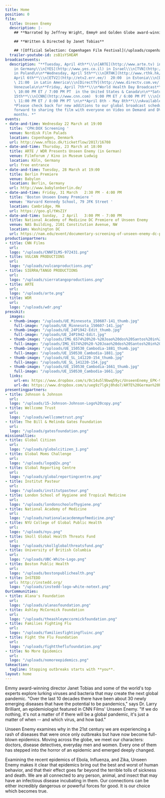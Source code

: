 ```yaml
---
title: Home
position: 0
film:
  title: Unseen Enemy
  description: |-
    ## **Narrated by Jeffrey Wright, Emmy® and Golden Globe award-winning actor**

    ## **Written & Directed by Janet Tobias**

    ## ![Official Selection: Copenhagen Film Festival](/uploads/copenhagenfilmfestival.png)
  trailer-youtube-id: zsB1sYSHEAM
broadcastevents:
  description: "**Tuesday, April 4th**\\\n[ARTE](http://www.arte.tv) in France\\\n[ARTE](http://www.wdr.de)
    in Germany\\\n[YES](http://www.yes.co.il) in Israel\\\n[TVN](http://www.tvn.pl/)
    in Poland\n\n**Wednesday, April 5th**\\\n[RTHK](http://www.rthk.hk/) in Hong Kong\n\n**Thursday,
    April 6th**\\\n[ETV2](http://etv2.err.ee/)  20:00  in Estonia\\\n[DirectTV](http://www.directvla.com/)
    \ 21:00  in Latin America\\\n[DirectTV](http://www.directv.com.ve/)  22:00 in
    Venezuela\n\n**Friday, April 7th**\\\n*World Health Day Broadcast*\\\n[CNN](http://www.cnn.com)
    \ 10:00 PM ET / 7:00 PM PT  in the United States & Canada\n\n**Saturday, April
    15th**\\\n[CNN](http://www.cnn.com)  9:00 PM ET / 6:00 PM PT \\\n[CNN](http://www.cnn.com)
    \ 11:00 PM ET / 8:00 PM PT \n\n**April 8th - May 8th**\\\nAvailable on  [CNN.com/go](http://www.cnn.com/go)\n\n>
    *Please check back for new additions to our global broadcast schedule. We look
    forward to sharing the film with everyone on Video on Demand and DVD in the coming
    months. *"
events:
- date-and-time: Wednesday 22 March at 19:00
  title: 'CPH:DOX Screening '
  venue: Nordisk Film Palads
  location: Copenhagen, Denmark
  url: http://www.nfbio.dk/ticketflow/2017/16708
- date-and-time: Thursday, 23 March at 18:00
  title: ARTE / WDR Presents Unseen Enemy (in German)
  venue: Filmforum / Kino in Museum Ludwig
  location: Köln, Germany
  url: free entrance
- date-and-time: Tuesday, 28 March at 19:00
  title: Berlin Premiere
  venue: Babylon
  location: Berlin, Germany
  url: http://www.babylonberlin.de/
- date-and-time: Friday, 31 March   2:30 PM - 4:00 PM
  title: 'Boston Unseen Enemy Premiere '
  venue: 'Harvard Kennedy School, 79 JFK Street '
  location: Cambridge, MA
  url: https://goo.gl/tWsZ1Y
- date-and-time: Sunday,  2 April   3:00 PM - 7:00 PM
  title: National Academy of Medicine DC Premiere of Unseen Enemy
  venue: NAS Building, 2101 Constitution Avenue, NW
  location: Washington DC
  url: https://nam.edu/event/documentary-screening-of-unseen-enemy-dc-premiere/
productionpartners:
- title: CNN Films
  url: 
  logo: "/uploads/CNNFILMS-972431.png"
- title: VULCAN PRODUCTIONS
  url: 
  logo: "/uploads/vulcanproductions.png"
- title: SIERRA/TANGO PRODUCTIONS
  url: 
  logo: "/uploads/sierratangoproductions.png"
- title: ARTE
  url: 
  logo: "/uploads/arte.png"
- title: WDR
  url: 
  logo: "/uploads/wdr.png"
presskit:
  images:
  - thumb-image: "/uploads/UE_Minnesota_150607-141_thumb.jpg"
    full-image: "/uploads/UE_Minnesota_150607-141.jpg"
  - thumb-image: "/uploads/UE_24P1942-Edit_thumb.jpg"
    full-image: "/uploads/UE_24P1942-Edit.jpg"
  - thumb-image: "/uploads/IMG_6574%20%20-%20Joao%20dos%20Santos%20in%20doctor%20consultation%20with%20his%20mother,%20Veronica%20dos%20Santos._thumb.jpg"
    full-image: "/uploads/IMG_6574%20%20-%20Joao%20dos%20Santos%20in%20doctor%20consultation%20with%20his%20mother,%20Veronica%20dos%20Santos..jpg"
  - thumb-image: "/uploads/UE_150530_Cambodia-1881_thumb.jpg"
    full-image: "/uploads/UE_150530_Cambodia-1881.jpg"
  - thumb-image: "/uploads/UE_SL_141220-154_thumb.jpg"
    full-image: "/uploads/UE_SL_141220-154.jpg"
  - thumb-image: "/uploads/UE_150530_Cambodia-1661_thumb.jpg"
    full-image: "/uploads/UE_150530_Cambodia-1661.jpg"
  links:
    url-en: https://www.dropbox.com/s/0c14u5l9bwq59yc/UnseenEnemy_EPK-90min_VF210317.pdf?dl=0
    url-de: https://www.dropbox.com/s/ueg9z7lgkj0hdo7/ARTE%20German%20Press%20Kit.pdf?dl=0
presentingpartners:
- title: Johnson & Johnson
  url: 
  logo: "/uploads/15-Johnson-Johnson-Logo%20copy.png"
- title: Wellcome Trust
  url: 
  logo: "/uploads/wellcometrust.png"
- title: The Bill & Melinda Gates Foundation
  url: 
  logo: "/uploads/gatesfoundation.png"
missionallies:
- title: Global Citizen
  url: 
  logo: "/uploads/globalcitizen_1.png"
- title: Global Moms Challenge
  url: 
  logo: "/uploads/logo@2x.png"
- title: Global Reporting Centre
  url: 
  logo: "/uploads/globalreportingcentre.png"
- title: Institut Pasteur
  url: 
  logo: "/uploads/institutpasteur.png"
- title: London School of Hygiene and Tropical Medicine
  url: 
  logo: "/uploads/londonschoolofhygiene.png"
- title: National Academy of Medicine
  url: 
  logo: "/uploads/nationalacacdenmyofmedicine.png"
- title: NYU College of Global Public Health
  url: 
  logo: "/uploads/nyu.png"
- title: Skoll Global Health Threats Fund
  url: 
  logo: "/uploads/skollglobalthreatsfund.png"
- title: University of British Columbia
  url: 
  logo: "/uploads/UBC-White-Logo.png"
- title: Boston Public Health
  url: 
  logo: "/uploads/bostonpublichealth.png"
- title: InSTEDD
  url: http://instedd.org/
  logo: "/uploads/instedd-logo-white-notext.png"
OurCommunities:
- title: Alana's Foundation
  url: 
  logo: "/uploads/alanasfoundation.png"
- title: Ashley McCormick Foundation
  url: 
  logo: "/uploads/theashleymccormickfoundation.png"
- title: Families Fighting Flu
  url: 
  logo: "/uploads/familiesfightingfluinc.png"
- title: Fight the Flu Foundation
  url: 
  logo: "/uploads/fighttheflufoundation.png"
- title: No More Epidemics
  url: 
  logo: "/uploads/nomoreepidemics.png"
takeaction:
  tagline: Stopping outbreaks starts with **you**.
layout: home
---
```


Emmy award-winning director Janet Tobias and some of the world's top experts explore lurking viruses and bacteria that may create the next global pandemic. "Over the last 10 decades there have been about 30 newly emerging diseases that have the potential to be pandemics," says Dr. Larry Brilliant, an epidemiologist featured in CNN Films' Unseen Enemy. "If we do nothing, it's not a matter of if there will be a global pandemic, it's just a matter of when -- and which virus, and how bad."

Unseen Enemy examines why in the 21st century we are experiencing a rash of diseases that were once only outbreaks but have now become full-blown epidemics. Moving across the globe, we meet our characters: doctors, disease detectives, everyday men and women. Every one of them has stepped into the horror of an epidemic and emerged deeply changed. 

Examining the recent epidemics of Ebola, Influenza, and Zika, Unseen Enemy makes it clear that epidemics bring out the best and worst of human behavior, and that their effect goes far beyond the terrible tolls of sickness and death. We are all connected to any person, animal, and insect that may have an infectious disease incubating in them. Our connections can be either incredibly dangerous or powerful forces for good. It is our choice which becomes true.